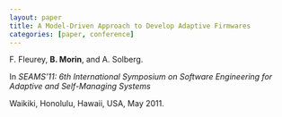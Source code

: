 ```yaml
---
layout: paper
title: A Model-Driven Approach to Develop Adaptive Firmwares
categories: [paper, conference]
---
```

F. Fleurey, **B. Morin**, and A. Solberg. 

In _SEAMS’11: 6th International Symposium on Software Engineering for Adaptive and Self-Managing Systems_ 

Waikiki, Honolulu, Hawaii, USA, May 2011.